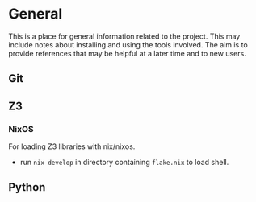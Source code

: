 # General

This is a place for general information related to the project.
This may include notes about installing and using the tools involved.
The aim is to provide references that may be helpful at a later time and to new users.

## Git

## Z3

### NixOS

For loading Z3 libraries with nix/nixos.

- run `nix develop` in directory containing `flake.nix` to load shell.

## Python
